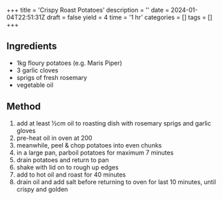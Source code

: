 +++
title = 'Crispy Roast Potatoes'
description = ''
date = 2024-01-04T22:51:31Z
draft = false
yield = 4
time = '1 hr'
categories = []
tags = []
+++

## Ingredients

- 1kg floury potatoes (e.g. Maris Piper)
- 3 garlic cloves
- sprigs of fresh rosemary
- vegetable oil

## Method

1. add at least ½cm oil to roasting dish with rosemary sprigs and garlic gloves
1. pre-heat oil in oven at 200
1. meanwhile, peel & chop potatoes into even chunks
1. in a large pan, parboil potatoes for maximum 7 minutes
1. drain potatoes and return to pan
1. shake with lid on to rough up edges
1. add to hot oil and roast for 40 minutes
1. drain oil and add salt before returning to oven for last 10 minutes, until crispy and golden

